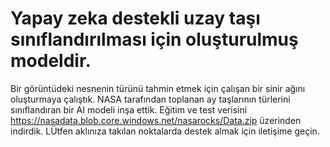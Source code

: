 # Yapay zeka destekli uzay taşı sınıflandırılması için oluşturulmuş modeldir.

Bir görüntüdeki nesnenin türünü tahmin etmek için çalışan bir sinir ağını oluşturmaya çalıştık. NASA tarafından toplanan ay taşlarının türlerini sınıflandıran bir AI modeli inşa ettik.
Eğitim ve test verisini https://nasadata.blob.core.windows.net/nasarocks/Data.zip üzerinden indirdik.
LÜtfen aklınıza takılan noktalarda destek almak için iletişime geçin.
